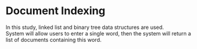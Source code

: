 # Document Indexing
In this study, linked list and binary tree data structures are used.</br>
System will allow users to enter a single word, then the system will return a list of documents containing this word. 
